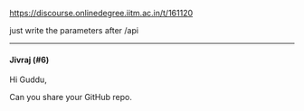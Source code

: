 https://discourse.onlinedegree.iitm.ac.in/t/161120

just  write the parameters after /api</p><hr>

<h4>Jivraj (#6)</h4>
<p>Hi Guddu,</p>
<p>Can you share your GitHub repo.